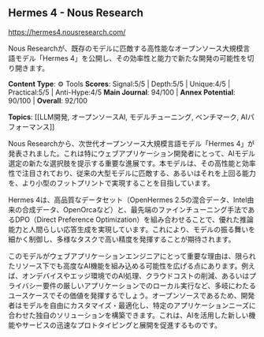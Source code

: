 ## Hermes 4 - Nous Research

https://hermes4.nousresearch.com/

Nous Researchが、既存のモデルに匹敵する高性能なオープンソース大規模言語モデル「Hermes 4」を公開し、その効率性と能力で新たな開発の可能性を切り開きます。

**Content Type**: ⚙️ Tools
**Scores**: Signal:5/5 | Depth:5/5 | Unique:4/5 | Practical:5/5 | Anti-Hype:4/5
**Main Journal**: 94/100 | **Annex Potential**: 90/100 | **Overall**: 92/100

**Topics**: [[LLM開発, オープンソースAI, モデルチューニング, ベンチマーク, AIパフォーマンス]]

Nous Researchから、次世代オープンソース大規模言語モデル「Hermes 4」が発表されました。これは特にウェブアプリケーション開発者にとって、AIモデル選定の新たな選択肢を提示する重要な進展です。本モデルは、その高性能と効率性で注目されており、従来の大型モデルに匹敵する、あるいはそれを上回る能力を、より小型のフットプリントで実現することを目指しています。

Hermes 4は、高品質なデータセット（OpenHermes 2.5の混合データ、Intel由来の合成データ、OpenOrcaなど）と、最先端のファインチューニング手法であるDPO（Direct Preference Optimization）を組み合わせることで、優れた推論能力と人間らしい応答生成を実現しています。これにより、モデルの振る舞いを細かく制御し、多様なタスクで高い精度を発揮することが期待されます。

このモデルがウェブアプリケーションエンジニアにとって重要な理由は、限られたリソース下でも高度なAI機能を組み込める可能性を広げる点にあります。例えば、オンデバイスやエッジ環境でのAI処理、クラウドコストの削減、あるいはプライバシー要件の厳しいアプリケーションでのローカル実行など、多岐にわたるユースケースでその価値を発揮するでしょう。オープンソースであるため、開発者はモデルを自由にカスタマイズ・最適化し、特定のアプリケーションニーズに合わせた独自のソリューションを構築できます。これは、AIを活用した新しい機能やサービスの迅速なプロトタイピングと展開を促進するものです。
